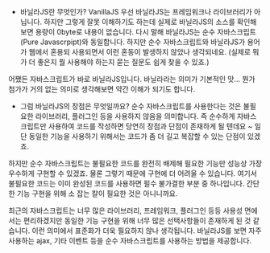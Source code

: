 - 바닐라JS란 무엇인가? VanillaJS
  우선 바닐라JS는 프레임워크나 라이브러리가 아닙니다. 하지만 그렇게 잘못 이해하기도 하는데 실제로 바닐라JS의 소스를 확인해보면 용량이 0byte로 내용이 없습니다. 다시 말해 바닐라JS는 순수 자바스크립트(Pure Javascrpipt)와 동일합니다. 하지만 순수 자바스크립트와 바닐라JS가 용어가 웹에서 혼용되 사용되면서 이런 혼동이 발생하지 않았나 생각되네요. (실제로 뭐가 더 좋은지 뭘 사용해야 하는지 묻는 질문도 쉽게 찾을 수 있죠.)

어쨌든 자바스크립트가 바로 바닐라JS입니다. 바닐라라는 의미가 기본적인 맛... 뭔가 첨가가 거의 없는 의미로 생각해보면 약간 이해가 되기도 합니다.

- 그럼 바닐라JS의 장점은 무엇일까요?
  순수 자바스크립트를 사용한다는 것은 불필요한 라이브러리, 플러그인 등을 사용하지 않음을 의미합니다. 즉 순수하게 자바스크립트만 사용하여 코드를 작성하면 당연히 장점과 단점이 존재하게 될 텐데요 ~ 일단 동일한 기능을 사용하기 위해서는 코드가 좀 더 길고 복잡할 수 있는 단점이 있겠죠.

하지만 순수 자바스크립트는 불필요한 코드를 완전히 배제해 필요한 기능만 성능상 가장 우수하게 구현할 수 있겠죠. 물론 그렇기 때문에 구현에 더 어려울 수 있습니다. 여기서 불필요한 코드는 이미 완성된 코드를 사용하면 필수 불가결한 부분 중 하나입니다. 간단한 기능 구현을 위해 소 잡는 칼이 필요한 것은 아니니까요.

최근의 자바스크립트는 너무 많은 라이브러리, 프레임워크, 플러그인 등등 사용성 면에서는 편리하겠지만 동일한 기능 구현을 위해 너무 많은 선택사항들이 존재하게 된 것 같습니다. 이런 의미에서 표준화가 더욱 필요하지 않나 생각됩니다. 바닐라JS를 보면 자주 사용하는 ajax, 기타 이벤트 등을 순수 자바스크립트를 사용하는 방법을 제공합니다.
